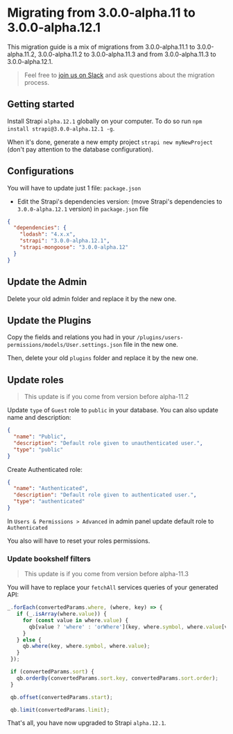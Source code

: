 # Migrating from 3.0.0-alpha.11 to 3.0.0-alpha.12.1

This migration guide is a mix of migrations from 3.0.0-alpha.11.1 to 3.0.0-alpha.11.2, 3.0.0-alpha.11.2 to 3.0.0-alpha.11.3 and from 3.0.0-alpha.11.3 to 3.0.0-alpha.12.1.

> Feel free to [join us on Slack](http://slack.strapi.io) and ask questions about the migration process.


## Getting started

Install Strapi `alpha.12.1` globally on your computer. To do so run `npm install strapi@3.0.0-alpha.12.1 -g`.

When it's done, generate a new empty project `strapi new myNewProject` (don't pay attention to the database configuration).

## Configurations

You will have to update just 1 file: `package.json`

- Edit the Strapi's dependencies version: (move Strapi's dependencies to `3.0.0-alpha.12.1` version) in `package.json` file

```json
{
  "dependencies": {
    "lodash": "4.x.x",
    "strapi": "3.0.0-alpha.12.1",
    "strapi-mongoose": "3.0.0-alpha.12"
  }
}
```


## Update the Admin

Delete your old admin folder and replace it by the new one.


## Update the Plugins

Copy the fields and relations you had in your `/plugins/users-permissions/models/User.settings.json` file in the new one.

Then, delete your old `plugins` folder and replace it by the new one.

## Update roles

> This update is if you come from version before alpha-11.2

Update `type` of `Guest` role to `public` in your database. You can also update name and description:

```json
{
  "name": "Public",
  "description": "Default role given to unauthenticated user.",
  "type": "public"
}
```

Create Authenticated role:

```json
{
  "name": "Authenticated",
  "description": "Default role given to authenticated user.",
  "type": "authenticated"
}
```

In `Users & Permissions > Advanced`  in admin panel update default role to `Authenticated`

You also will have to reset your roles permissions.

### Update bookshelf filters

> This update is if you come from version before alpha-11.3

You will have to replace your `fetchAll` services queries of your generated API:

```js
_.forEach(convertedParams.where, (where, key) => {
   if (_.isArray(where.value)) {
     for (const value in where.value) {
       qb[value ? 'where' : 'orWhere'](key, where.symbol, where.value[value])
     }
   } else {
     qb.where(key, where.symbol, where.value);
   }
 });

 if (convertedParams.sort) {
   qb.orderBy(convertedParams.sort.key, convertedParams.sort.order);
 }

 qb.offset(convertedParams.start);

 qb.limit(convertedParams.limit);
```

That's all, you have now upgraded to Strapi `alpha.12.1`.
